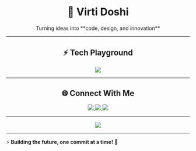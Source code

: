 <h1 align="center">🚀 Virti Doshi</h1>
<p align="center">Turning ideas into **code, design, and innovation**</p>

---

<h2 align="center">⚡ Tech Playground</h2>
<p align="center">
  <img src="https://skillicons.dev/icons?i=java,python,cpp,html,css,php,js,ts,bash,nodejs,react,vue,angular,bootstrap,tailwind,androidstudio,flutter,mysql,sqlite,postgres,mongodb,git,github,blender,docker"/>
</p>

---


<h2 align="center">🌐 Connect With Me</h2>
<p align="center">
  <a href="https://github.com/virti1331">
    <img src="https://img.shields.io/badge/GitHub-000000?style=for-the-badge&logo=github&logoColor=white">
  </a>
  <a href="mailto:virtidoshi10@gmail.com">
    <img src="https://img.shields.io/badge/Gmail-D14836?style=for-the-badge&logo=gmail&logoColor=white">
  </a>
  <a href="https://linkedin.com/in/YOUR_LINKEDIN">
    <img src="https://img.shields.io/badge/LinkedIn-0077B5?style=for-the-badge&logo=linkedin&logoColor=white">
  </a>
</p>

---

<p align="center">
  <img src="https://readme-typing-svg.herokuapp.com?font=Fira+Code&pause=1000&color=F79D00&center=true&width=450&lines=%E2%9A%A1+Crafting+Digital+Experiences;🚀+Turning+Ideas+into+Reality;🖥️+Code%2C+Design%2C+Innovate"/>
</p>

---

⚡ **Building the future, one commit at a time!** 🚀
